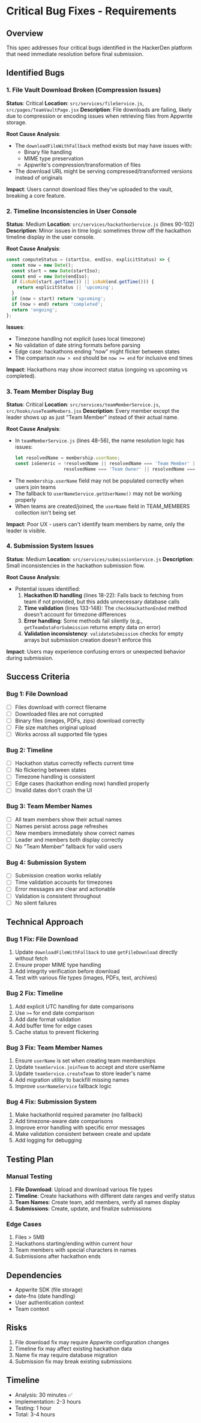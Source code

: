 # Critical Bug Fixes - Requirements

## Overview
This spec addresses four critical bugs identified in the HackerDen platform that need immediate resolution before final submission.

## Identified Bugs

### 1. File Vault Download Broken (Compression Issues)
**Status**: Critical
**Location**: `src/services/fileService.js`, `src/pages/TeamVaultPage.jsx`
**Description**: File downloads are failing, likely due to compression or encoding issues when retrieving files from Appwrite storage.

**Root Cause Analysis**:
- The `downloadFileWithFallback` method exists but may have issues with:
  - Binary file handling
  - MIME type preservation
  - Appwrite's compression/transformation of files
- The download URL might be serving compressed/transformed versions instead of originals

**Impact**: Users cannot download files they've uploaded to the vault, breaking a core feature.

### 2. Timeline Inconsistencies in User Console
**Status**: Medium
**Location**: `src/services/hackathonService.js` (lines 90-102)
**Description**: Minor issues in time logic sometimes throw off the hackathon timeline display in the user console.

**Root Cause Analysis**:
```javascript
const computeStatus = (startIso, endIso, explicitStatus) => {
  const now = new Date();
  const start = new Date(startIso);
  const end = new Date(endIso);
  if (isNaN(start.getTime()) || isNaN(end.getTime())) {
    return explicitStatus || 'upcoming';
  }
  if (now < start) return 'upcoming';
  if (now > end) return 'completed';
  return 'ongoing';
};
```

**Issues**:
- Timezone handling not explicit (uses local timezone)
- No validation of date string formats before parsing
- Edge case: hackathons ending "now" might flicker between states
- The comparison `now > end` should be `now >= end` for inclusive end times

**Impact**: Hackathons may show incorrect status (ongoing vs upcoming vs completed).

### 3. Team Member Display Bug
**Status**: Critical
**Location**: `src/services/teamMemberService.js`, `src/hooks/useTeamMembers.jsx`
**Description**: Every member except the leader shows up as just "Team Member" instead of their actual name.

**Root Cause Analysis**:
- In `teamMemberService.js` (lines 48-56), the name resolution logic has issues:
  ```javascript
  let resolvedName = membership.userName;
  const isGeneric = !resolvedName || resolvedName === 'Team Member' || 
                    resolvedName === 'Team Owner' || resolvedName === membership.userId;
  ```
- The `membership.userName` field may not be populated correctly when users join teams
- The fallback to `userNameService.getUserName()` may not be working properly
- When teams are created/joined, the `userName` field in TEAM_MEMBERS collection isn't being set

**Impact**: Poor UX - users can't identify team members by name, only the leader is visible.

### 4. Submission System Issues
**Status**: Medium
**Location**: `src/services/submissionService.js`
**Description**: Small inconsistencies in the hackathon submission flow.

**Root Cause Analysis**:
- Potential issues identified:
  1. **Hackathon ID handling** (lines 18-22): Falls back to fetching from team if not provided, but this adds unnecessary database calls
  2. **Time validation** (lines 133-148): The `checkHackathonEnded` method doesn't account for timezone differences
  3. **Error handling**: Some methods fail silently (e.g., `getTeamDataForSubmission` returns empty data on error)
  4. **Validation inconsistency**: `validateSubmission` checks for empty arrays but submission creation doesn't enforce this

**Impact**: Users may experience confusing errors or unexpected behavior during submission.

## Success Criteria

### Bug 1: File Download
- [ ] Files download with correct filename
- [ ] Downloaded files are not corrupted
- [ ] Binary files (images, PDFs, zips) download correctly
- [ ] File size matches original upload
- [ ] Works across all supported file types

### Bug 2: Timeline
- [ ] Hackathon status correctly reflects current time
- [ ] No flickering between states
- [ ] Timezone handling is consistent
- [ ] Edge cases (hackathon ending now) handled properly
- [ ] Invalid dates don't crash the UI

### Bug 3: Team Member Names
- [ ] All team members show their actual names
- [ ] Names persist across page refreshes
- [ ] New members immediately show correct names
- [ ] Leader and members both display correctly
- [ ] No "Team Member" fallback for valid users

### Bug 4: Submission System
- [ ] Submission creation works reliably
- [ ] Time validation accounts for timezones
- [ ] Error messages are clear and actionable
- [ ] Validation is consistent throughout
- [ ] No silent failures

## Technical Approach

### Bug 1 Fix: File Download
1. Update `downloadFileWithFallback` to use `getFileDownload` directly without fetch
2. Ensure proper MIME type handling
3. Add integrity verification before download
4. Test with various file types (images, PDFs, text, archives)

### Bug 2 Fix: Timeline
1. Add explicit UTC handling for date comparisons
2. Use `>=` for end date comparison
3. Add date format validation
4. Add buffer time for edge cases
5. Cache status to prevent flickering

### Bug 3 Fix: Team Member Names
1. Ensure `userName` is set when creating team memberships
2. Update `teamService.joinTeam` to accept and store userName
3. Update `teamService.createTeam` to store leader's name
4. Add migration utility to backfill missing names
5. Improve `userNameService` fallback logic

### Bug 4 Fix: Submission System
1. Make hackathonId required parameter (no fallback)
2. Add timezone-aware date comparisons
3. Improve error handling with specific error messages
4. Make validation consistent between create and update
5. Add logging for debugging

## Testing Plan

### Manual Testing
1. **File Download**: Upload and download various file types
2. **Timeline**: Create hackathons with different date ranges and verify status
3. **Team Names**: Create team, add members, verify all names display
4. **Submissions**: Create, update, and finalize submissions

### Edge Cases
1. Files > 5MB
2. Hackathons starting/ending within current hour
3. Team members with special characters in names
4. Submissions after hackathon ends

## Dependencies
- Appwrite SDK (file storage)
- date-fns (date handling)
- User authentication context
- Team context

## Risks
1. File download fix may require Appwrite configuration changes
2. Timeline fix may affect existing hackathon data
3. Name fix may require database migration
4. Submission fix may break existing submissions

## Timeline
- Analysis: 30 minutes ✅
- Implementation: 2-3 hours
- Testing: 1 hour
- Total: 3-4 hours
